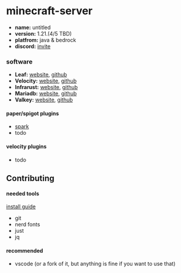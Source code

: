 # minecraft-server

- **name:** untitled
- **version:** 1.21.(4/5 TBD)
- **platfrom:** java & bedrock
- **discord:** [invite](https://discord.gg/zV7FcdJRgj)

### software

- **Leaf:** [website](https://www.leafmc.one/), [github](https://github.com/Winds-Studio/Leaf)
- **Velocity:** [website](https://papermc.io/software/velocity), [github](https://github.com/PaperMC/Velocity)
- **Infrarust:** [website](https://infrarust.dev/), [github](https://github.com/shadowner/infrarust)
- **Mariadb:** [website](https://mariadb.org/), [github](https://github.com/MariaDB/server)
- **Valkey:** [website](https://valkey.io/), [github](https://github.com/valkey-io/valkey)

#### paper/spigot plugins

- [spark](https://spark.lucko.me/)
- todo

#### velocity plugins

- todo

## Contributing

#### needed tools

[install guide](dev/install.md)

- git
- nerd fonts
- just
- jq

#### recommended

- vscode (or a fork of it, but anything is fine if you want to use that)
